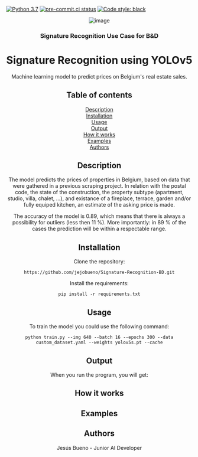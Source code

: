 [![Python 3.7](https://img.shields.io/badge/python-3.7-blue.svg)](https://www.python.org/downloads/release/python-360/)
[![pre-commit.ci status](https://results.pre-commit.ci/badge/github/jejobueno/ImmoEliza-Regressions/main.svg)](https://results.pre-commit.ci/latest/github/jejobueno/ImmoEliza-Regressions/main) [![Code style: black](https://img.shields.io/badge/code%20style-black-000000.svg)](https://github.com/psf/black)
<div align = "center">

  ![image](https://user-images.githubusercontent.com/34608190/138427104-c02b202d-f95a-4f13-bd12-d3e1f109ed3f.png)

<h3>Signature Recognition Use Case for B&D</h3>



# Signature Recognition using YOLOv5
Machine learning model to predict prices on Belgium's real estate sales.

## Table of contents
[Description](#Description)  
[Installation](#Installation)  
[Usage](#Usage)  
[Output](#Output)  
[How it works](#How-it-works)  
[Examples](#Examples)  
[Authors](#Authors)

## Description
The model predicts the prices of properties in Belgium, based on data that were gathered in a previous scraping project.
In relation with the postal code, the state of the construction, the property subtype (apartment, studio, villa, chalet, ...),
and existance of a fireplace, terrace, garden and/or fully equiped kitchen, an estimate of the asking price is made.

The accuracy of the model is 0.89, which means that there is always a possibility for outliers (less then 11 %). More importantly: in 89 %
of the cases the prediction will be within a respectable range.

## Installation
Clone the repository:
```
https://github.com/jejobueno/Signature-Recognition-BD.git
``` 
 
Install the requirements:
```
pip install -r requirements.txt
``` 

## Usage
  

To train the model you could use the following command:
```
python train.py --img 640 --batch 16 --epochs 300 --data custom_dataset.yaml --weights yolov5s.pt --cache
```   

## Output
When you run the program, you will get: 

## How it works

## Examples


## Authors
Jesús Bueno - Junior AI Developer
